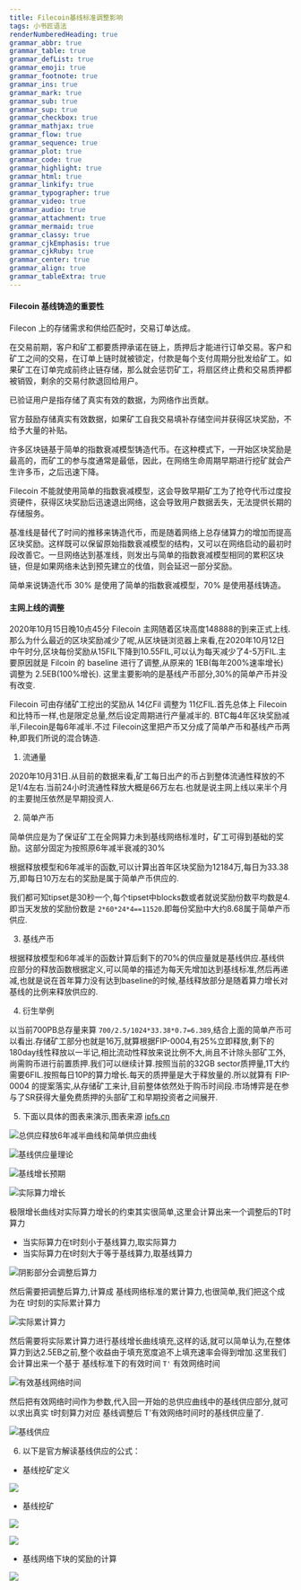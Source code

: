 ```yaml
---
title: Filecoin基线标准调整影响
tags: 小书匠语法
renderNumberedHeading: true
grammar_abbr: true
grammar_table: true
grammar_defList: true
grammar_emoji: true
grammar_footnote: true
grammar_ins: true
grammar_mark: true
grammar_sub: true
grammar_sup: true
grammar_checkbox: true
grammar_mathjax: true
grammar_flow: true
grammar_sequence: true
grammar_plot: true
grammar_code: true
grammar_highlight: true
grammar_html: true
grammar_linkify: true
grammar_typographer: true
grammar_video: true
grammar_audio: true
grammar_attachment: true
grammar_mermaid: true
grammar_classy: true
grammar_cjkEmphasis: true
grammar_cjkRuby: true
grammar_center: true
grammar_align: true
grammar_tableExtra: true
---
```


#### Filecoin 基线铸造的重要性

Filecon 上的存储需求和供给匹配时，交易订单达成。

在交易前期，客户和矿工都要质押承诺在链上，质押后才能进行订单交易。客户和矿工之间的交易，在订单上链时就被锁定，付款是每个支付周期分批发给矿工。如果矿工在订单完成前终止链存储，那么就会惩罚矿工，将扇区终止费和交易质押都被销毁，剩余的交易付款退回给用户。

已验证用户是指存储了真实有效的数据，为网络作出贡献。

官方鼓励存储真实有效数据，如果矿工自我交易填补存储空间并获得区块奖励，不给予大量的补贴。

许多区块链基于简单的指数衰减模型铸造代币。在这种模式下，一开始区块奖励是最高的，而矿工的参与度通常是最低，因此，在网络生命周期早期进行挖矿就会产生许多币，之后迅速下降。

Filecoin 不能就使用简单的指数衰减模型，这会导致早期矿工为了抢夺代币过度投资硬件，获得区块奖励后迅速退出网络，这会导致用户数据丢失，无法提供长期的存储服务。

基准线是替代了时间的推移来铸造代币，而是随着网络上总存储算力的增加而提高区块奖励。这样既可以保留原始指数衰减模型的结构，又可以在网络启动的最初时段改善它。一旦网络达到基准线，则发出与简单的指数衰减模型相同的累积区块链，但是如果网络未达到预先建立的伐值，则会延迟一部分奖励。

简单来说铸造代币 30% 是使用了简单的指数衰减模型，70% 是使用基线铸造。

#### 主网上线的调整

2020年10月15日晚10点45分 Filecoin 主网随着区块高度148888的到来正式上线.那么为什么最近的区块奖励减少了呢,从区块链浏览器上来看,在2020年10月12日中午时分,区块每份奖励从15FIL下降到10.55FIL,可以认为每天减少了4-5万FIL.主要原因就是 Filcoin 的 baseline 进行了调整,从原来的 1EB(每年200%速率增长) 调整为 2.5EB(100%增长). 这里主要影响的是基线产币部分,30%的简单产币并没有改变.

Filecoin 可由存储矿工挖出的奖励从 14亿Fil 调整为 11亿FIL.首先总体上 Filecoin 和比特币一样,也是限定总量,然后设定周期进行产量减半的. BTC每4年区块奖励减半,Filecoin是每6年减半.不过 Filecoin这里把产币又分成了简单产币和基线产币两种,即我们所说的混合铸造.

1. 流通量

2020年10月31日.从目前的数据来看,矿工每日出产的币占到整体流通性释放的不足1/4左右.当前24小时流通性释放大概是66万左右.也就是说主网上线以来半个月的主要抛压依然是早期投资人.

2. 简单产币

简单供应是为了保证矿工在全网算力未到基线网络标准时，矿工可得到基础的奖励。这部分固定为按照原6年减半衰减的30%

根据释放模型和6年减半的函数,可以计算出首年区块奖励为12184万,每日为33.38万,即每日10万左右的奖励是属于简单产币供应的.

我们都可知tipset是30秒一个,每个tipset中blocks数或者就说奖励份数平均数是4.即当天发放的奖励份数是 `2*60*24*4==11520`.即每份奖励中大约8.68属于简单产币供应.

3. 基线产币

根据释放模型和6年减半的函数计算后剩下的70%的供应量就是基线供应.基线供应部分的释放函数根据定义,可以简单的描述为每天先增加达到基线标准,然后再递减,也就是说在首年算力没有达到baseline的时候,基线释放部分是随着算力增长对基线的比例来释放供应的.

4. 衍生举例

以当前700PB总存量来算 `700/2.5/1024*33.38*0.7=6.389`,结合上面的简单产币可以看出.存储矿工部分也就是16万,就算根据FIP-0004,有25%立即释放,剩下的180day线性释放以一半记,相比流动性释放来说比例不大,尚且不计除头部矿工外,尚需购币进行前置质押.我们可以继续计算.按照当前的32GB sector质押量,1T大约需要6FIL.按照每日10P的算力增长.每天的质押量是大于释放量的.所以就算有 FIP-0004 的提案落实,从存储矿工来计,目前整体依然处于购币时间段.市场博弈是在参与了SR获得大量免费质押的头部矿工和早期投资者之间展开.

5. 下面以具体的图表来演示,图表来源 [ipfs.cn](https://ipfs.cn/news/info-101285.html)

![总供应释放6年减半曲线和简单供应曲线](https://raw.githubusercontent.com/OliverRen/olili_blog_img/master/Filecoin基线标准调整影响/20201031/1604112724886.png)

![基线供应量理论](https://raw.githubusercontent.com/OliverRen/olili_blog_img/master/Filecoin基线标准调整影响/20201031/1604112773917.png)

![基线增长预期](https://raw.githubusercontent.com/OliverRen/olili_blog_img/master/Filecoin基线标准调整影响/20201031/1604112794600.png)

![实际算力增长](https://raw.githubusercontent.com/OliverRen/olili_blog_img/master/Filecoin基线标准调整影响/20201031/1604112808553.png)

极限增长曲线对实际算力增长的约束其实很简单,这里会计算出来一个调整后的T时算力

- 当实际算力在t时刻小于基线算力,取实际算力
- 当实际算力在t时刻大于等于基线算力,取基线算力

![阴影部分会调整后算力](https://raw.githubusercontent.com/OliverRen/olili_blog_img/master/Filecoin基线标准调整影响/20201031/1604112927447.png)

然后需要把调整后算力,计算成 基线网络标准的累计算力,也很简单,我们把这个成为在 t时刻的实际累计算力

![实际累计算力](https://raw.githubusercontent.com/OliverRen/olili_blog_img/master/Filecoin基线标准调整影响/20201031/1604113026251.png)

然后需要将实际累计算力进行基线增长曲线填充,这样的话,就可以简单认为,在整体算力到达2.5EB之前,整个收益由于填充宽度追不上填充速率会得到增加.这里我们会计算出来一个基于 基线标准下的有效时间 `T'` 有效网络时间

![有效基线网络时间](https://raw.githubusercontent.com/OliverRen/olili_blog_img/master/Filecoin基线标准调整影响/20201031/1604113140051.png)

然后把有效网络时间作为参数,代入回一开始的总供应曲线中的基线供应部分,就可以求出真实 t时刻算力对应 基线调整后 T'有效网络时间时的基线供应量了.

![基线供应](https://raw.githubusercontent.com/OliverRen/olili_blog_img/master/Filecoin基线标准调整影响/20201031/1604113217072.png)

6. 以下是官方解读基线供应的公式：

- 基线挖矿定义

![](https://raw.githubusercontent.com/OliverRen/olili_blog_img/master/Filecoin基线标准调整影响/20201031/13110310291-d6feb983-9601-4b86-9a93-f663d8ef5b68.jpg)

- 基线挖矿

![](https://raw.githubusercontent.com/OliverRen/olili_blog_img/master/Filecoin基线标准调整影响/20201031/13110310380-6f981339-bd7d-447a-8d85-76d2b75871c2.jpg)

![](https://raw.githubusercontent.com/OliverRen/olili_blog_img/master/Filecoin基线标准调整影响/20201031/13110310455-af66451f-8fd9-4dfa-ae7e-444e7d7c7dfa.jpg)

- 基线网络下块的奖励的计算

![](https://raw.githubusercontent.com/OliverRen/olili_blog_img/master/Filecoin基线标准调整影响/20201031/13110310528-7623c5cd-1246-4d49-b0e3-2c9cbb9aa609.jpg)
